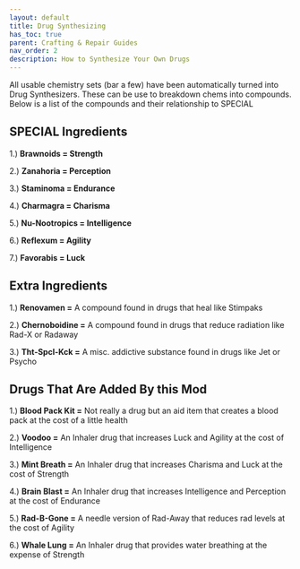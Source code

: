 ```yaml
---
layout: default
title: Drug Synthesizing
has_toc: true
parent: Crafting & Repair Guides
nav_order: 2
description: How to Synthesize Your Own Drugs
---
```


All usable chemistry sets (bar a few) have been automatically turned into Drug Synthesizers. These can be use to breakdown chems into compounds. Below is a list of the compounds and their relationship to SPECIAL

## **SPECIAL Ingredients**

1.) **Brawnoids = Strength**

2.) **Zanahoria = Perception**

3.) **Staminoma  = Endurance**

4.) **Charmagra = Charisma**

5.) **Nu-Nootropics = Intelligence**

6.) **Reflexum = Agility**

7.) **Favorabis = Luck**

## **Extra Ingredients**

1.) **Renovamen =** A compound found in drugs that heal like Stimpaks

2.) **Chernoboidine =** A compound found in drugs that reduce radiation like Rad-X or Radaway

3.) **Tht-Spcl-Kck =** A misc. addictive substance found in drugs like Jet or Psycho

## **Drugs That Are Added By this Mod**

1.) **Blood Pack Kit =** Not really a drug but an aid item that creates a blood pack at the cost of a little health

2.) **Voodoo =** An Inhaler drug that increases Luck and Agility at the cost of Intelligence

3.) **Mint Breath =** An Inhaler drug that increases Charisma and Luck at the cost of Strength

4.) **Brain Blast =** An Inhaler drug that increases Intelligence and Perception at the cost of Endurance

5.) **Rad-B-Gone =** A needle version of Rad-Away that reduces rad levels at the cost of Agility

6.) **Whale Lung =** An Inhaler drug that provides water breathing at the expense of Strength
